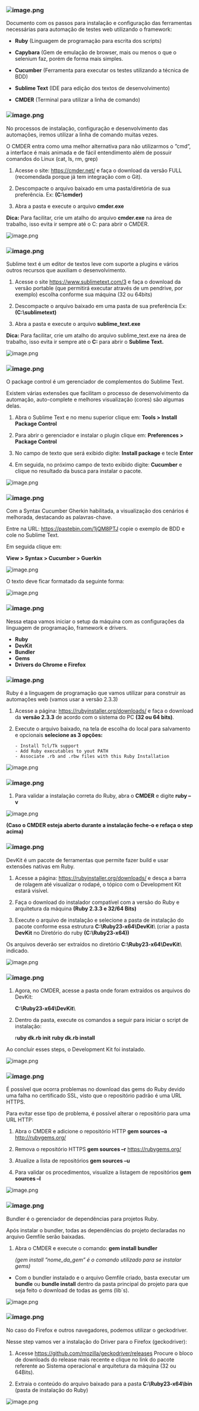 ### ![image.png](/imagens/01.png)

Documento com os passos para instalação e configuração das ferramentas necessárias para automação de testes web utilizando o framework:

- **Ruby** (Linguagem de programação para escrita dos scripts)


- **Capybara** (Gem de emulação de browser, mais ou menos o que o selenium faz, porém de forma mais simples.


- **Cucumber** (Ferramenta para executar os testes utilizando a técnica de BDD)


- **Sublime Text** (IDE para edição dos textos de desenvolvimento)


- **CMDER** (Terminal para utilizar a linha de comando)

### ![image.png](/imagens/01.png)

No processos de instalação, configuração e desenvolvimento das automações, iremos utilizar a linha de comando muitas vezes.

O CMDER entra como uma melhor alternativa para não utilizarmos o ”cmd”, a interface é mais animada e de fácil entendimento além de possuir comandos do Linux (cat, ls, rm, grep)

1. Acesse o site: https://cmder.net/ e faça o download da versão FULL (recomendada porque já tem integração com o Git).

2. Descompacte o arquivo baixado em uma pasta/diretória de sua preferência. Ex: **(C:\cmder\)**

3. Abra a pasta e execute o arquivo **cmder.exe**

**Dica:** Para facilitar, crie um atalho do arquivo **cmder.exe** na área de trabalho, isso evita ir sempre até o C: para abrir o CMDER.

![image.png](/imagens/cmder.png)

### ![image.png](/imagens/03.png)

Sublime text é um editor de textos leve com suporte a plugins e vários outros recursos que auxiliam o desenvolvimento.

1. Acesse o site https://www.sublimetext.com/3 e faça o download da versão portable (que permitirá executar através de um pendrive, por exemplo) escolha conforme sua máquina (32 ou 64bits)

2. Descompacte o arquivo baixado em uma pasta de sua preferência Ex: **(C:\sublimetext\)**

3. Abra a pasta e execute o arquivo **sublime_text.exe**

**Dica:** Para facilitar, crie um atalho do arquivo sublime_text.exe na área de trabalho, isso evita ir sempre até o **C:** para abrir o **Sublime Text.**

![image.png](/.attachments/image-cc6f9f06-4910-4a76-a12a-2ce4eae8102d.png)

### ![image.png](/.attachments/image-067ac147-25c1-4543-887b-5f23e8584b4c.png)

O package control é um gerenciador de complementos do Sublime Text.

Existem várias extensões que facilitam o processo de desenvolvimento da automação, auto-complete e melhores visualização (cores) são algumas delas.

1. Abra o Sublime Text e no menu superior clique em: **Tools > Install Package Control**

2. Para abrir o gerenciador e instalar o plugin clique em: **Preferences > Package Control**

3. No campo de texto que será exibido digite: **Install package** e tecle **Enter**

4. Em seguida, no próximo campo de texto exibido digite: **Cucumber** e clique no resultado da busca para instalar o pacote.

![image.png](/.attachments/image-00f9cc75-7494-4471-91b6-c584a754f766.png)

### ![image.png](/.attachments/image-05457dd8-01af-4e05-b6ee-6e29baabf246.png)

Com a Syntax Cucumber Gherkin habilitada, a visualização dos cenários é melhorada, destacando as palavras-chave.

Entre na URL: https://pastebin.com/1jQM8PTJ copie o exemplo de BDD e cole no Sublime Text.

Em seguida clique em: 

**View > Syntax > Cucumber > Guerkin**

![image.png](/.attachments/image-c3573f45-9caa-45dc-b740-431c694feeca.png)

O texto deve ficar formatado da seguinte forma:

![image.png](/.attachments/image-8c80e730-8f30-475d-997f-8e64c45844d0.png)

### ![image.png](/.attachments/image-ca8a78f0-5bae-4c1c-b5c6-99b16302dd9d.png)

Nessa etapa vamos iniciar o setup da máquina com as configurações da linguagem de programação, framework e drivers.

- **Ruby**
- **DevKit**
- **Bundler**
- **Gems**
- **Drivers do Chrome e Firefox**

### ![image.png](/.attachments/image-b4097f77-76f9-49a3-a0a4-bc8410e62381.png)

Ruby é a linguagem de programação que vamos utilizar para construir as automações web (vamos usar a versão 2.3.3)

1. Acesse a página: https://rubyinstaller.org/downloads/ e faça o download da **versão 2.3.3** de acordo com o sistema do PC **(32 ou 64 bits)**.

2. Execute o arquivo baixado, na tela de escolha do local para salvamento e opcionais **selecione as 3 opções:**

       - Install Tcl/Tk support
       - Add Ruby executables to yout PATH
       - Associate .rb and .rbw files with this Ruby Installation

![image.png](/.attachments/image-74d062f1-b2df-4296-bf9f-473727f83197.png)

### ![image.png](/.attachments/image-e0ef5d24-f066-48bd-b2f7-dc1379c3fa6e.png)

1. Para validar a instalação correta do Ruby, abra o **CMDER** e digite **ruby –v** 

![image.png](/.attachments/image-4972bb15-a838-47a7-af72-82f9216b677d.png)

**(Caso o CMDER esteja aberto durante a instalação feche-o e refaça o step acima)**

### ![image.png](/.attachments/image-20a4fbd2-9115-4127-b79c-5cddf5108989.png)

DevKit é um pacote de ferramentas que permite fazer build e usar extensões nativas em Ruby.

1. Acesse a página: https://rubyinstaller.org/downloads/ e desça a barra de rolagem até visualizar o rodapé, o tópico com o Development Kit estará visível.

2. Faça o download do instalador compatível com a versão do Ruby e arquitetura da máquina **(Ruby 2.3.3 e 32/64 Bits)**

3. Execute o arquivo de instalação e selecione a pasta de instalação do pacote conforme essa estrutura **C:\Ruby23-x64\DevKit**\ (criar a pasta **DevKit** no Diretório do ruby **(C:\Ruby23-x64))**

Os arquivos deverão ser extraídos no diretório **C:\Ruby23-x64\DevKit**\  indicado.

![image.png](/.attachments/image-93339a19-3765-4107-9ae8-437fdaf69d76.png)

### ![image.png](/.attachments/image-6405988d-22c3-40a4-9c4e-d29b78aad58a.png)

1. Agora, no CMDER, acesse a pasta onde foram extraídos os arquivos do DevKit:

    **C:\Ruby23-x64\DevKit**\

2. Dentro da pasta, execute os comandos a seguir para iniciar o script de instalação:

    r**uby dk.rb init**
    **ruby dk.rb install**

Ao concluir esses steps, o Development Kit foi instalado.

![image.png](/.attachments/image-cf9de658-bf1b-4e8d-8b04-f4d62c0fdc2b.png)

### ![image.png](/.attachments/image-d307f819-9fe7-4202-bbac-cb94d6e5bc4b.png)

É possível que ocorra problemas no download das gems do Ruby devido uma falha no certificado SSL, visto que o repositório padrão é uma URL HTTPS.

Para evitar esse tipo de problema, é possível alterar o repositório para uma URL HTTP:

1. Abra o CMDER e adicione o repositório HTTP
    **gem sources –a** http://rubygems.org/

2. Remova o repositório HTTPS
    **gem sources –r** https://rubygems.org/

3. Atualize a lista de repositórios
    **gem sources –u**

4. Para validar os procedimentos, visualize a listagem de repositórios
    **gem sources –l**

![image.png](/.attachments/image-203514d5-b2bb-4b69-a633-e317b888a50b.png)

### ![image.png](/.attachments/image-64a58c38-cb34-45a2-a322-3a5fe6466e90.png)

Bundler é o gerenciador de dependências para projetos Ruby.

Após instalar o bundler, todas as dependências do projeto declaradas no arquivo Gemfile serão baixadas.

1. Abra o CMDER e execute o comando: 
    **gem install bundler**

    _(gem install ”nome_da_gem” é o comando utilizado para se instalar gems)_

* Com o bundler instalado e o arquivo Gemfile criado, basta executar um **bundle** ou **bundle install** dentro da pasta principal do projeto para que seja feito o download de todas as gems (lib`s).

![image.png](/.attachments/image-e812530d-daf1-4bdb-9bd1-c9d9d83773a4.png)

### ![image.png](/.attachments/image-ea4702c1-d129-402d-a153-f7635c6fc3f0.png)

No caso do Firefox e outros navegadores, podemos utilizar o geckodriver.

Nesse step vamos ver a instalação do Driver para o Firefox (geckodriver):

1. Acesse https://github.com/mozilla/geckodriver/releases
Procure o bloco de downloads do release mais recente e clique no link do pacote referente ao Sistema operacional e arquitetura da máquina (32 ou 64Bits).

2. Extraia o conteúdo do arquivo baixado para a pasta **C:\Ruby23-x64\bin** (pasta de instalação do Ruby)

![image.png](/.attachments/image-e0085bc6-5176-4d33-8187-eda7c3f07569.png)


























